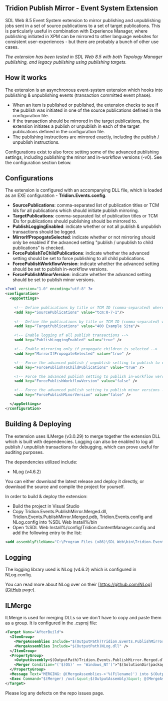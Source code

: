 ## Tridion Publish Mirror - Event System Extension

SDL Web 8.5 Event System extension to mirror publishing and unpublishing jobs sent in a set of source publications to a set of target publications. This is particularly useful in combination with Experience Manager, where publishing initiated in XPM can be mirrored to other language websites for consistent user-experiences - but there are probably a bunch of other use cases.

_The extension has been tested in SDL Web 8.5 with both Topology Manager publishing, and legacy publishing using publishing targets._

## How it works
The extension is an asynchronous event-system extension which hooks into publishing & unpublishing events (transaction committed event phase). 
* When an item is published or published, the extension checks to see if the publish  was initiated in one of the source publications defined in the configuration file.
* If the transaction should be mirrored in the target publications, the extension initiates a publish or unpublish in each of the target publications defined in the configuration file.
* The publishing instructions are mirrored exactly, including the publish / unpublish instructions.

Configurations exist to also force setting some of the advanced publishing settings, including publishing the minor and in-workflow versions (-v0). See the configuration section below.

## Configurations
The extension is configured with an accompanying DLL file, which is loaded as an EXE configuration - **Tridion.Events.config**.

- **SourcePublications**: comma-separated list of publication titles or TCM Ids for all publications which should initiate publish mirroring.
- **TargetPublications**: comma-separated list of publication titles or TCM IDs for publications should publishing should be mirrored to.
- **PublishLoggingEnabled**: indicate whether or not all publish & unpublish transactions should be logged.
- **MirrorIfPropogateSelected**: indicate whether or not mirroring should only be enabled if the advanced setting "publish / unpublish to child publications" is checked.
- **ForcePublishToChildPublications**: indicate whether the advanced setting should be set to force publishing to all child publications.
- **ForcePublishWorkflowVersion**: indicate whether the advanced setting should be set to publish in-workflow versions.
- **ForcePublishMinorVersion**: indicate whether the advanced setting should be set to publish minor versions.


```xml
<?xml version="1.0" encoding="utf-8" ?>
<configuration>
  <appSettings>
  
    <!-- Define publications by title or TCM ID (comma-separated) where publishing mirroring should be triggered -->
    <add key="SourcePublications" value="tcm:0-7-1"/>
    
    <!-- Define the publications by title or TCM ID (comma-separated) which publishing  -->
    <add key="TargetPublications" value="400 Example Site"/>

    <!-- Enable logging of all publish transactions -->
    <add key="PublishLoggingEnabled" value="true" />

    <!-- Enable mirroring only if propogate children is selected -->
    <add key="MirrorIfPropogateSelected" value="true" />

    <!-- Force the advanced publish / unpublish setting to publish to child publications -->
    <add key="ForcePublishToChildPublications" value="true" />

    <!-- Force the advanced publish setting to publish in-workflow versions -->
    <add key="ForcePublishWorkflowVersion" value="false" />

    <!-- Force the advanced publish setting to publish minor versions -->
    <add key="ForcePublishMinorVersion" value="false" />

  </appSettings>
</configuration>
```

## Building & Deploying
The extension uses ILMerge (v3.0.29) to merge together the extension DLL which is built with dependencies. Logging can also be enabled to log all publish / unpublish transactions for debugging, which can prove useful for auditing purposes.

The dependencies utilized include:
* NLog (v4.6.2)

You can either download the latest release and deploy it directly, or download the source and compile the project for yourself.

In order to build & deploy the extension:
* Build the project in Visual Studio
* Copy Tridion.Events.PublishMirror.Merged.dll, Tridion.Events.PublishMirror.Merged.pdb, Tridion.Events.config and NLog.config into %SDL Web Install%/bin
* Open %SDL Web Install%/config/Tridion.ContentManager.config and add the following entry to the <extensions> list:

```xml
<add assemblyFileName="C:\Program Files (x86)\SDL Web\bin\Tridion.Events.PublishMirror.Merged.dll" />
```

## Logging
The logging library used is NLog (v4.6.2) which is configured in NLog.config. 

You can read more about NLog over on their [https://github.com/NLog](GitHub page).

## ILMerge
ILMerge is used for merging DLLs so we don't have to copy and paste them as a group. It is configured in the .csproj file:

```xml
<Target Name="AfterBuild">
  <ItemGroup>
    <MergeAssemblies Include="$(OutputPath)Tridion.Events.PublishMirror.dll" />
    <MergeAssemblies Include="$(OutputPath)NLog.dll" />
  </ItemGroup>
  <PropertyGroup>
    <OutputAssembly>$(OutputPath)Tridion.Events.PublishMirror.Merged.dll</OutputAssembly>
    <Merger Condition="('$(OS)' == 'Windows_NT')">"$(SolutionDir)packages\ILMerge.3.0.29\tools\net452\ILMerge.exe"</Merger>
  </PropertyGroup>
  <Message Text="MERGING: @(MergeAssemblies->'%(Filename)') into $(OutputAssembly)" Importance="High" />
  <Exec Command="$(Merger) /out:&quot;$(OutputAssembly)&quot; @(MergeAssemblies->'&quot;%(FullPath)&quot;', ' ')" />
</Target>
```

Please log any defects on the repo issues page.
